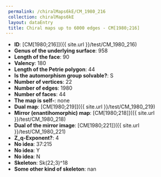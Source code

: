 ```yaml
--- 
 permalink: /chiralMaps6kE/CM_1980_216 
 collection: chiralMaps6kE
 layout: dataEntry
 title: Chiral maps up to 6000 edges - CM[1980;216]
---
```


- **ID**: [CM[1980;216]]({{ site.url }}/test/CM_1980_216)
- **Genus of the underlying surface**: 958
- **Length of the face**: 90
- **Valency**: 180
- **Length of the Petrie polygon**: 44
- **Is the automorphism group solvable?**: S
- **Number of vertices**: 22
- **Number of edges**: 1980
- **Number of faces**: 44
- **The map is self-**: none
- **Dual map**: [CM[1980;219]]({{ site.url }}/test/CM_1980_219)
- **Mirror (enantihomorphic) map**: [CM[1980;218]]({{ site.url }}/test/CM_1980_218)
- **Dual of the mirror image**: [CM[1980;221]]({{ site.url }}/test/CM_1980_221)
- **Z_q-Exponent?**: 4
- **No idea**:  37:215
- **No idea**: Y
- **No idea**: N
- **Skeleton**: Sk(22;3)^18
- **Some other kind of skeleton**: nan
